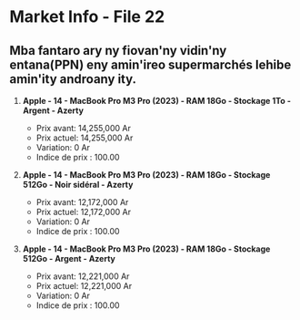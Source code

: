 # Market Info - File 22

## Mba fantaro ary ny fiovan'ny vidin'ny entana(PPN) eny amin'ireo supermarchés lehibe amin'ity androany ity.

1. **Apple - 14 - MacBook Pro M3 Pro (2023) - RAM 18Go - Stockage 1To - Argent - Azerty**
   - Prix avant: 14,255,000 Ar
   - Prix actuel: 14,255,000 Ar
   - Variation: 0 Ar
   - Indice de prix : 100.00

2. **Apple - 14 - MacBook Pro M3 Pro (2023) - RAM 18Go - Stockage 512Go - Noir sidéral - Azerty**
   - Prix avant: 12,172,000 Ar
   - Prix actuel: 12,172,000 Ar
   - Variation: 0 Ar
   - Indice de prix : 100.00

3. **Apple - 14 - MacBook Pro M3 Pro (2023) - RAM 18Go - Stockage 512Go - Argent - Azerty**
   - Prix avant: 12,221,000 Ar
   - Prix actuel: 12,221,000 Ar
   - Variation: 0 Ar
   - Indice de prix : 100.00

